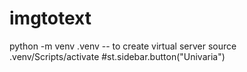 # imgtotext
python -m venv .venv -- to create virtual server
source .venv/Scripts/activate 
#st.sidebar.button("Univaria")